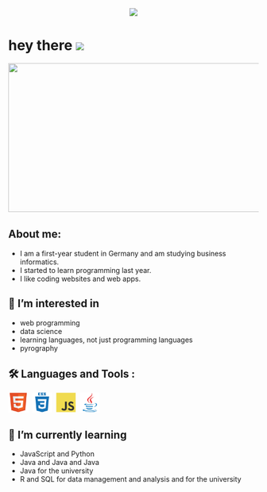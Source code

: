 <!--👋 Hi, I’m @akkorismeglesz -->
<div id="header" align="center">
  <img src="https://media3.giphy.com/media/M4NykXxUE0HAcK7UJ6/giphy.gif?cid=6c09b952h56f9qlixwugrq1m7j64f1kc0b6a7cwifpoxh9vy&ep=v1_stickers_related&rid=giphy.gif&ct=s" width="100"/>
</div>

<h1>
  hey there
  <img src="https://media.giphy.com/media/hvRJCLFzcasrR4ia7z/giphy.gif" width="30px"/>
</h1>

<div align="center">
  <img src="https://media.tenor.com/PP9v7VIs6R4AAAAd/scaler-create-impact.gif" width="750" height="300"/>
</div>

## About me:
- I am a first-year student in Germany and am studying business informatics.
- I started to learn programming last year.
- I like coding websites and web apps.

## 👀 I’m interested in
- web programming
- data science
- learning languages, not just programming languages
- pyrography

## :hammer_and_wrench: Languages and Tools :
<div>
  <img src="https://github.com/devicons/devicon/blob/master/icons/html5/html5-original.svg" title="HTML5" alt="HTML" width="40" height="40"/>&nbsp;
  <img src="https://github.com/devicons/devicon/blob/master/icons/css3/css3-plain-wordmark.svg"  title="CSS3" alt="CSS" width="40" height="40"/>&nbsp;
  <img src="https://github.com/devicons/devicon/blob/master/icons/javascript/javascript-original.svg" title="JavaScript" alt="JavaScript" width="40" height="40"/>&nbsp;
  <img src="https://github.com/devicons/devicon/blob/master/icons/java/java-original.svg" title="Java" alt="Java" width="40" height="40"/>&nbsp;
</div>


## 🌱 I’m currently learning
- JavaScript and Python
- Java and Java and Java
- Java for the university
- R and SQL for data management and analysis and for the university


<!--- 💞️ I’m looking to collaborate on ...
- 📫 How to reach me ... -->

<!---
akkorismeglesz/akkorismeglesz is a ✨ special ✨ repository because its `README.md` (this file) appears on your GitHub profile.
You can click the Preview link to take a look at your changes.
--->
